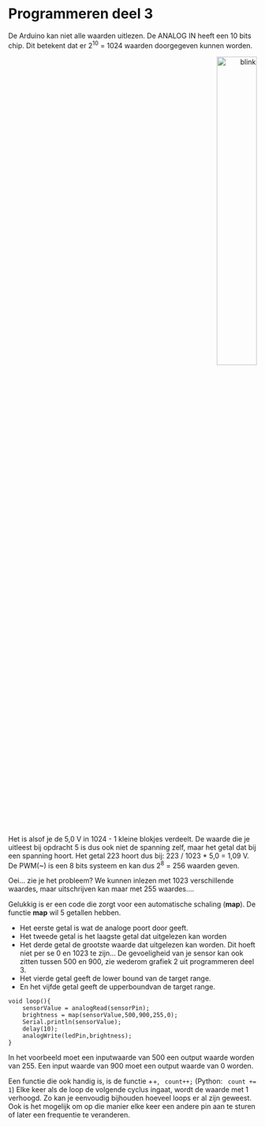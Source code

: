 # Programmeren deel 3

De Arduino kan niet alle waarden uitlezen. 
De ANALOG IN heeft een 10 bits chip. 
Dit betekent dat er 2<sup>10</sup> = 1024 waarden doorgegeven kunnen worden. 
<p align="right">
  <img src="../../../figures/arduino/programmeren3/Picture7.jpg" width="40%" title="blink">
</p>

Het is alsof je de 5,0 V in 1024 - 1 kleine blokjes verdeelt. 
De waarde die je uitleest bij opdracht 5 is dus ook niet de spanning zelf, maar het getal dat bij een spanning hoort. 
Het getal 223 hoort dus bij: 223 / 1023 * 5,0 = 1,09 V. 
De PWM(~) is een 8 bits systeem en kan dus 2<sup>8</sup> = 256 waarden geven.

Oei… zie je het probleem? 
We kunnen inlezen met 1023 verschillende waardes, maar uitschrijven kan maar met 255 waardes…. 

Gelukkig is er een code die zorgt voor een automatische schaling (**map**). 
De functie **map** wil 5 getallen hebben. 
- Het eerste getal is wat de analoge poort door geeft. 
- Het tweede getal is het laagste getal dat uitgelezen kan worden
- Het derde getal de grootste waarde dat uitgelezen kan worden. Dit hoeft niet per se 0 en 1023 te zijn… 
  De gevoeligheid van je sensor kan ook zitten tussen 500 en 900, zie wederom grafiek 2 uit programmeren deel 3. 
- Het vierde getal geeft de lower bound van de target range. 
- En het vijfde getal geeft de upperboundvan de target range. 

```
void loop(){
    sensorValue = analogRead(sensorPin);
    brightness = map(sensorValue,500,900,255,0);
    Serial.println(sensorValue);
    delay(10);
    analogWrite(ledPin,brightness);
}
```

In het voorbeeld moet een inputwaarde van 500 een output waarde worden van 255. 
Een input waarde van 900 moet een output waarde van 0 worden.

Een functie die ook handig is, is de functie ++, ``` count++;``` (Python: ``` count += 1```)
Elke keer als de loop de volgende cyclus ingaat, wordt de waarde met 1 verhoogd. 
Zo kan je eenvoudig bijhouden hoeveel loops er al zijn geweest. 
Ook is het mogelijk om op die manier elke keer een andere pin aan te sturen of later een frequentie te veranderen.